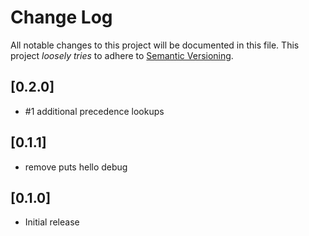# Change Log

All notable changes to this project will be documented in this file.
This project *loosely tries* to adhere to [Semantic Versioning](http://semver.org/).

## [0.2.0]
- #1 additional precedence lookups

## [0.1.1]
- remove puts hello debug

## [0.1.0]
- Initial release
